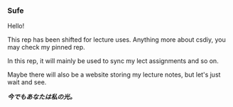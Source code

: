 ### Sufe

Hello!

This rep has been shifted for lecture uses. Anything more about csdiy, you may check my pinned rep.

In this rep, it will mainly be used to sync my lect assignments and so on. 

Maybe there will also be a website storing my lecture notes, but let's just wait and see.

























***今でもあなたは私の光。***
